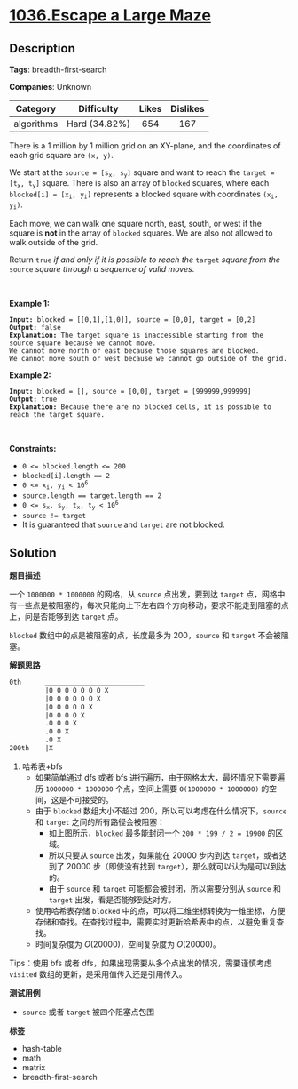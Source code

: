 # [1036.Escape a Large Maze](https://leetcode.com/problems/escape-a-large-maze/description/)

## Description

**Tags**: breadth-first-search

**Companies**: Unknown

|  Category  |  Difficulty   | Likes | Dislikes |
| :--------: | :-----------: | :---: | :------: |
| algorithms | Hard (34.82%) |  654  |   167    |

<p>There is a 1 million by 1 million grid on an XY-plane, and the coordinates of each grid square are <code>(x, y)</code>.</p>
<p>We start at the <code>source = [s<sub>x</sub>, s<sub>y</sub>]</code> square and want to reach the <code>target = [t<sub>x</sub>, t<sub>y</sub>]</code> square. There is also an array of <code>blocked</code> squares, where each <code>blocked[i] = [x<sub>i</sub>, y<sub>i</sub>]</code> represents a blocked square with coordinates <code>(x<sub>i</sub>, y<sub>i</sub>)</code>.</p>
<p>Each move, we can walk one square north, east, south, or west if the square is <strong>not</strong> in the array of <code>blocked</code> squares. We are also not allowed to walk outside of the grid.</p>
<p>Return <code>true</code><em> if and only if it is possible to reach the </em><code>target</code><em> square from the </em><code>source</code><em> square through a sequence of valid moves</em>.</p>
<p>&nbsp;</p>
<p><strong class="example">Example 1:</strong></p>
<pre><code><strong>Input:</strong> blocked = [[0,1],[1,0]], source = [0,0], target = [0,2]
<strong>Output:</strong> false
<strong>Explanation:</strong> The target square is inaccessible starting from the source square because we cannot move.
We cannot move north or east because those squares are blocked.
We cannot move south or west because we cannot go outside of the grid.</code></pre>
<p><strong class="example">Example 2:</strong></p>
<pre><code><strong>Input:</strong> blocked = [], source = [0,0], target = [999999,999999]
<strong>Output:</strong> true
<strong>Explanation:</strong> Because there are no blocked cells, it is possible to reach the target square.</code></pre>
<p>&nbsp;</p>
<p><strong>Constraints:</strong></p>
<ul>
  <li><code>0 &lt;= blocked.length &lt;= 200</code></li>
  <li><code>blocked[i].length == 2</code></li>
  <li><code>0 &lt;= x<sub>i</sub>, y<sub>i</sub> &lt; 10<sup>6</sup></code></li>
  <li><code>source.length == target.length == 2</code></li>
  <li><code>0 &lt;= s<sub>x</sub>, s<sub>y</sub>, t<sub>x</sub>, t<sub>y</sub> &lt; 10<sup>6</sup></code></li>
  <li><code>source != target</code></li>
  <li>It is guaranteed that <code>source</code> and <code>target</code> are not blocked.</li>
</ul>

## Solution

**题目描述**

一个 `1000000 * 1000000` 的网格，从 `source` 点出发，要到达 `target` 点，网格中有一些点是被阻塞的，每次只能向上下左右四个方向移动，要求不能走到阻塞的点上，问是否能够到达 `target` 点。

`blocked` 数组中的点是被阻塞的点，长度最多为 200，`source` 和 `target` 不会被阻塞。

**解题思路**

```txt
0th      _________________________
         |O O O O O O O X
         |O O O O O O X
         |O O O O O X
         |O O O O X
         .O O O X
         .O O X
         .O X
200th    |X
```

1. 哈希表+bfs
   - 如果简单通过 dfs 或者 bfs 进行遍历，由于网格太大，最坏情况下需要遍历 `1000000 * 1000000` 个点，空间上需要 `O(1000000 * 1000000)` 的空间，这是不可接受的。
   - 由于 `blocked` 数组大小不超过 200，所以可以考虑在什么情况下，`source` 和 `target` 之间的所有路径会被阻塞：
     - 如上图所示，`blocked` 最多能封闭一个 `200 * 199 / 2 = 19900` 的区域。
     - 所以只要从 `source` 出发，如果能在 20000 步内到达 `target`，或者达到了 20000 步（即使没有找到 `target`），那么就可以认为是可以到达的。
     - 由于 `source` 和 `target` 可能都会被封闭，所以需要分别从 `source` 和 `target` 出发，看是否能够到达对方。
   - 使用哈希表存储 `blocked` 中的点，可以将二维坐标转换为一维坐标，方便存储和查找。在查找过程中，需要实时更新哈希表中的点，以避免重复查找。
   - 时间复杂度为 $O(20000)$，空间复杂度为 $O(20000)$。

Tips：使用 bfs 或者 dfs，如果出现需要从多个点出发的情况，需要谨慎考虑 `visited` 数组的更新，是采用值传入还是引用传入。

**测试用例**

- `source` 或者 `target` 被四个阻塞点包围

**标签**

- hash-table
- math
- matrix
- breadth-first-search
